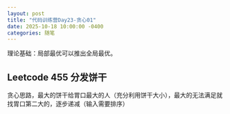 ```yaml
---
layout: post
title: "代码训练营Day23-贪心01"
date: 2025-10-18 10:00:00 -0400
categories: 随笔
---
```


理论基础：局部最优可以推出全局最优。

## Leetcode 455 分发饼干
贪心思路，最大的饼干给胃口最大的人（充分利用饼干大小），最大的无法满足就找胃口第二大的，逐步递减（输入需要排序）

